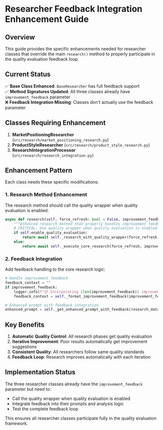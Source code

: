 # Researcher Feedback Integration Enhancement Guide

## Overview

This guide provides the specific enhancements needed for researcher classes that override the main `research()` method to properly participate in the quality evaluation feedback loop.

## Current Status

✅ **Base Class Enhanced**: `BaseResearcher` has full feedback support  
✅ **Method Signatures Updated**: All three classes already have `improvement_feedback` parameter  
❌ **Feedback Integration Missing**: Classes don't actually use the feedback parameter  

## Classes Requiring Enhancement

1. **MarketPositioningResearcher** (`src/research/market_positioning_research.py`)
2. **ProductStyleResearcher** (`src/research/product_style_research.py`)  
3. **ResearchIntegrationProcessor** (`src/research/research_integration.py`)

## Enhancement Pattern

Each class needs these specific modifications:

### 1. Research Method Enhancement

The research method should call the quality wrapper when quality evaluation is enabled:

```python
async def research(self, force_refresh: bool = False, improvement_feedback: Optional[List[str]] = None) -> Dict[str, Any]:
    """Enhanced research method that properly handles improvement feedback"""
    # CRITICAL: Use quality wrapper when quality evaluation is enabled
    if self.enable_quality_evaluation:
        return await self._research_with_quality_wrapper(force_refresh, improvement_feedback)
    else:
        return await self._execute_core_research(force_refresh, improvement_feedback)
```

### 2. Feedback Integration

Add feedback handling to the core research logic:

```python
# Handle improvement feedback
feedback_context = ""
if improvement_feedback:
    logger.info(f"📋 Incorporating {len(improvement_feedback)} improvement suggestions")
    feedback_context = self._format_improvement_feedback(improvement_feedback)

# Enhanced prompt with feedback integration
enhanced_prompt = self._get_enhanced_prompt_with_feedback(research_data, feedback_context)
```

## Key Benefits

1. **Automatic Quality Control**: All research phases get quality evaluation
2. **Iterative Improvement**: Poor results automatically get improvement suggestions  
3. **Consistent Quality**: All researchers follow same quality standards
4. **Feedback Loop**: Research improves automatically with each iteration

## Implementation Status

The three researcher classes already have the `improvement_feedback` parameter but need to:
- Call the quality wrapper when quality evaluation is enabled
- Integrate feedback into their prompts and analysis logic
- Test the complete feedback loop

This ensures all researcher classes participate fully in the quality evaluation framework.
